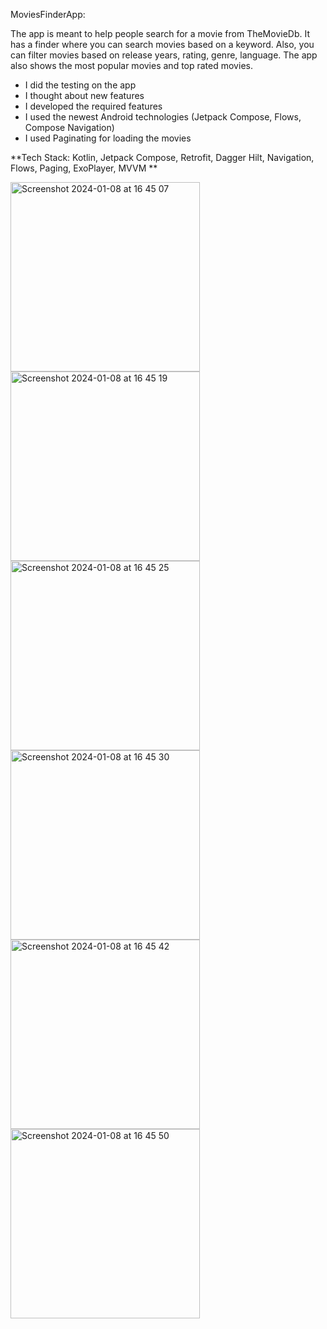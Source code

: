 MoviesFinderApp:

The app is meant to help people search for a movie from TheMovieDb. It has a finder where you can search movies based on a keyword. Also, you can filter movies based on release years, rating, genre, language. The app also shows the most popular movies and top rated movies.
- I did the testing on the app
- I thought about new features
- I developed the required features
- I used the newest Android technologies (Jetpack Compose, Flows, Compose Navigation)
- I used Paginating for loading the movies 


**Tech Stack: Kotlin, Jetpack Compose, Retrofit, Dagger Hilt, Navigation, Flows, Paging, ExoPlayer, MVVM
**

<img width="303" alt="Screenshot 2024-01-08 at 16 45 07" src="https://github.com/biancapistea/MoviesFinderApp/assets/56589178/dd7bbbf5-e0af-40bd-af60-fe6607ef40d5">
<img width="303" alt="Screenshot 2024-01-08 at 16 45 19" src="https://github.com/biancapistea/MoviesFinderApp/assets/56589178/3e11d2da-eb06-4f39-b5f2-b8c4d02b5f44">
<img width="303" alt="Screenshot 2024-01-08 at 16 45 25" src="https://github.com/biancapistea/MoviesFinderApp/assets/56589178/5de25dbc-b700-4f50-b8dc-e6f090af7f7c">
<img width="303" alt="Screenshot 2024-01-08 at 16 45 30" src="https://github.com/biancapistea/MoviesFinderApp/assets/56589178/9cf7dd19-9f33-4986-93d8-eb8c70c0959e">
<img width="303" alt="Screenshot 2024-01-08 at 16 45 42" src="https://github.com/biancapistea/MoviesFinderApp/assets/56589178/acbb5903-c062-4d83-af4e-439fd62753cb">
<img width="303" alt="Screenshot 2024-01-08 at 16 45 50" src="https://github.com/biancapistea/MoviesFinderApp/assets/56589178/347ed486-2689-4cf4-b55b-9e74c9c6d05f">
